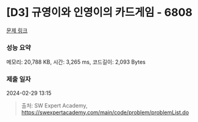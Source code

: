 # [D3] 규영이와 인영이의 카드게임 - 6808 

[문제 링크](https://swexpertacademy.com/main/code/problem/problemDetail.do?contestProbId=AWgv9va6HnkDFAW0) 

### 성능 요약

메모리: 20,788 KB, 시간: 3,265 ms, 코드길이: 2,093 Bytes

### 제출 일자

2024-02-29 13:15



> 출처: SW Expert Academy, https://swexpertacademy.com/main/code/problem/problemList.do